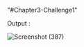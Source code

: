 "#Chapter3-Challenge1" 

Output :

![Screenshot (387)](https://user-images.githubusercontent.com/53247359/230321866-f20fcf95-825b-42b4-bbfe-31645fa9c6d5.png)
